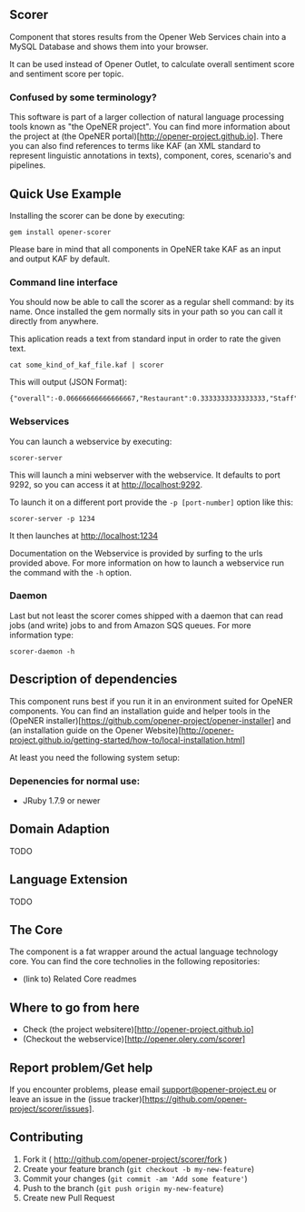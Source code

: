 Scorer
------------

Component that stores results from the Opener Web Services chain into a MySQL 
Database and shows them into your browser.

It can be used instead of Opener Outlet, to calculate overall sentiment score
and sentiment score per topic.

### Confused by some terminology?

This software is part of a larger collection of natural language processing
tools known as "the OpeNER project". You can find more information about the
project at (the OpeNER portal)[http://opener-project.github.io]. There you can
also find references to terms like KAF (an XML standard to represent linguistic
annotations in texts), component, cores, scenario's and pipelines.

Quick Use Example
-----------------

Installing the scorer can be done by executing:

    gem install opener-scorer

Please bare in mind that all components in OpeNER take KAF as an input and
output KAF by default.

### Command line interface

You should now be able to call the scorer as a regular shell
command: by its name. Once installed the gem normally sits in your path so you can call it directly from anywhere.

This aplication reads a text from standard input in order to rate the given text.

    cat some_kind_of_kaf_file.kaf | scorer


This will output (JSON Format):

```
{"overall":-0.06666666666666667,"Restaurant":0.3333333333333333,"Staff":-1.0,"Rooms":1.0,"Facilities":-1.0}
```

### Webservices

You can launch a webservice by executing:

    scorer-server

This will launch a mini webserver with the webservice. It defaults to port 9292,
so you can access it at <http://localhost:9292>.

To launch it on a different port provide the `-p [port-number]` option like
this:

    scorer-server -p 1234

It then launches at <http://localhost:1234>

Documentation on the Webservice is provided by surfing to the urls provided
above. For more information on how to launch a webservice run the command with
the ```-h``` option.


### Daemon

Last but not least the scorer comes shipped with a daemon that
can read jobs (and write) jobs to and from Amazon SQS queues. For more
information type:

    scorer-daemon -h


Description of dependencies
---------------------------

This component runs best if you run it in an environment suited for OpeNER
components. You can find an installation guide and helper tools in the (OpeNER
installer)[https://github.com/opener-project/opener-installer] and (an
installation guide on the Opener
Website)[http://opener-project.github.io/getting-started/how-to/local-installation.html]

At least you need the following system setup:

### Depenencies for normal use:

* JRuby 1.7.9 or newer

Domain Adaption
---------------

  TODO

Language Extension
------------------

  TODO

The Core
--------

The component is a fat wrapper around the actual language technology core. You
can find the core technolies in the following repositories:

* (link to) Related Core readmes

Where to go from here
---------------------

* Check (the project websitere)[http://opener-project.github.io]
* (Checkout the webservice)[http://opener.olery.com/scorer]

Report problem/Get help
-----------------------

If you encounter problems, please email support@opener-project.eu or leave an
issue in the (issue tracker)[https://github.com/opener-project/scorer/issues].


Contributing
------------

1. Fork it ( http://github.com/opener-project/scorer/fork )
2. Create your feature branch (`git checkout -b my-new-feature`)
3. Commit your changes (`git commit -am 'Add some feature'`)
4. Push to the branch (`git push origin my-new-feature`)
5. Create new Pull Request